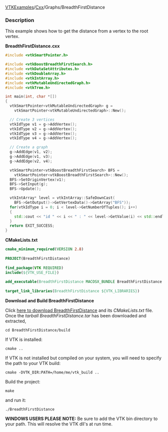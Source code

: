 [VTKExamples](/home/)/[Cxx](/Cxx)/Graphs/BreadthFirstDistance

### Description
This example shows how to get the distance from a vertex to the root vertex.

**BreadthFirstDistance.cxx**
```c++
#include <vtkSmartPointer.h>

#include <vtkBoostBreadthFirstSearch.h>
#include <vtkDataSetAttributes.h>
#include <vtkDoubleArray.h>
#include <vtkIntArray.h>
#include <vtkMutableUndirectedGraph.h>
#include <vtkTree.h>

int main(int, char *[])
{
  vtkSmartPointer<vtkMutableUndirectedGraph> g =
    vtkSmartPointer<vtkMutableUndirectedGraph>::New();

  // Create 3 vertices
  vtkIdType v1 = g->AddVertex();
  vtkIdType v2 = g->AddVertex();
  vtkIdType v3 = g->AddVertex();
  vtkIdType v4 = g->AddVertex();

  // Create a graph
  g->AddEdge(v1, v2);
  g->AddEdge(v1, v3);
  g->AddEdge(v2, v4);

  vtkSmartPointer<vtkBoostBreadthFirstSearch> BFS =
    vtkSmartPointer<vtkBoostBreadthFirstSearch>::New();
  BFS->SetOriginVertex(v1);
  BFS->SetInput(g);
  BFS->Update();

  vtkIntArray* level = vtkIntArray::SafeDownCast(
    BFS->GetOutput()->GetVertexData()->GetArray("BFS"));
  for(vtkIdType i = 0; i < level->GetNumberOfTuples(); i++)
  {
    std::cout << "id " << i << " : " << level->GetValue(i) << std::endl;
  }
  return EXIT_SUCCESS;
}
```
**CMakeLists.txt**
```cmake
cmake_minimum_required(VERSION 2.8)
 
PROJECT(BreadthFirstDistance)
 
find_package(VTK REQUIRED)
include(${VTK_USE_FILE})
 
add_executable(BreadthFirstDistance MACOSX_BUNDLE BreadthFirstDistance.cxx)
 
target_link_libraries(BreadthFirstDistance ${VTK_LIBRARIES})
```

**Download and Build BreadthFirstDistance**

Click [here to download BreadthFirstDistance](https://github.com/lorensen/VTKWikiExamplesTarballs/raw/master/BreadthFirstDistance.tar) and its *CMakeLists.txt* file.
Once the *tarball BreadthFirstDistance.tar* has been downloaded and extracted,
```
cd BreadthFirstDistance/build 
```
If VTK is installed:
```
cmake ..
```
If VTK is not installed but compiled on your system, you will need to specify the path to your VTK build:
```
cmake -DVTK_DIR:PATH=/home/me/vtk_build ..
```
Build the project:
```
make
```
and run it:
```
./BreadthFirstDistance
```
**WINDOWS USERS PLEASE NOTE:** Be sure to add the VTK bin directory to your path. This will resolve the VTK dll's at run time.

